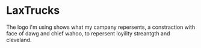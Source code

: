 # LaxTrucks
The logo i'm using shows what my campany repersents, a constraction with face of dawg and chief wahoo, to repersent loyility streantgth and cleveland. 
